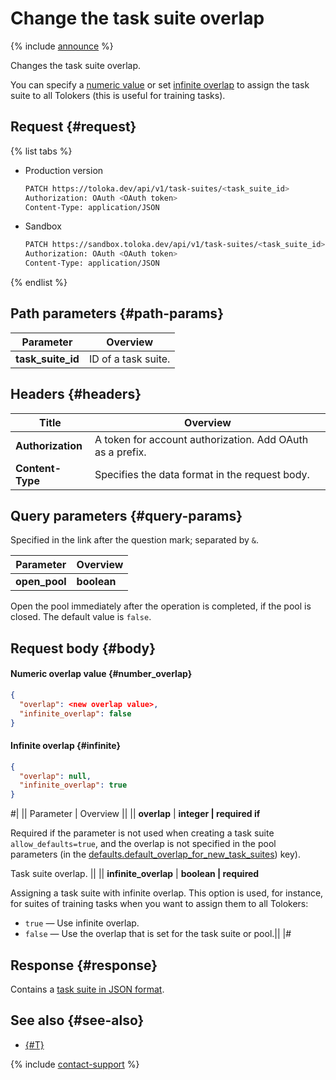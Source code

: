 # Change the task suite overlap

{% include [announce](../_includes/announce.md) %}

Changes the task suite overlap.

You can specify a [numeric value](#number_overlap) or set [infinite overlap](#infinite) to assign the task suite to all Tolokers (this is useful for training tasks).

## Request {#request}

{% list tabs %}

- Production version

    ```bash
    PATCH https://toloka.dev/api/v1/task-suites/<task_suite_id>
    Authorization: OAuth <OAuth token>
    Content-Type: application/JSON

    ```

- Sandbox

    ```bash
    PATCH https://sandbox.toloka.dev/api/v1/task-suites/<task_suite_id>
    Authorization: OAuth <OAuth token>
    Content-Type: application/JSON

    ```

{% endlist %}

## Path parameters {#path-params}

Parameter | Overview
----- | -----
**task_suite_id** | ID of a task suite.

## Headers {#headers}

Title | Overview
----- | -----
**Authorization** | A token for account authorization. Add OAuth as a prefix.
**Content-Type** | Specifies the data format in the request body.

## Query parameters {#query-params}

Specified in the link after the question mark; separated by `&`.

Parameter | Overview
----- | -----
**open_pool** | **boolean**

Open the pool immediately after the operation is completed, if the pool is closed. The default value is `false`.

## Request body {#body}

#### Numeric overlap value {#number_overlap}

```json
{
  "overlap": <new overlap value>,
  "infinite_overlap": false
}
```

#### Infinite overlap {#infinite}

```json
{
  "overlap": null,
  "infinite_overlap": true
}
```

#|
|| Parameter | Overview ||
|| **overlap** | **integer \| required if**

Required if the parameter is not used when creating a task suite `allow_defaults=true`, and the overlap is not specified in the pool parameters (in the [defaults.​default_​overlap_for_​new_task_suites](create-pool.md#default_overlap_for_new_task_suites)) key).

Task suite overlap. ||
|| **infinite_overlap** | **boolean \| required**

Assigning a task suite with infinite overlap. This option is used, for instance, for suites of training tasks when you want to assign them to all Tolokers:

- `true` — Use infinite overlap.
- `false` — Use the overlap that is set for the task suite or pool.||
|#

## Response {#response}

Contains a [task suite in JSON format](create-task-suite.md#body).

## See also {#see-also}

- [{#T}](../../guide/concepts/overlap-faq.md)

{% include [contact-support](../../guide/_includes/contact-support.md) %}